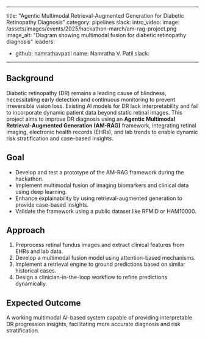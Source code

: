 
---
title: "Agentic Multimodal Retrieval-Augmented Generation for Diabetic Retinopathy Diagnosis"
category: pipelines
slack: 
intro_video: 
image: /assets/images/events/2025/hackathon-march/am-rag-project.png
image_alt: "Diagram showing multimodal fusion for diabetic retinopathy diagnosis"
leaders:
  - github: namrathavpatil
    name: Namratha V. Patil
    slack: 
---

## Background
Diabetic retinopathy (DR) remains a leading cause of blindness, necessitating early detection and continuous monitoring to prevent irreversible vision loss. Existing AI models for DR lack interpretability and fail to incorporate dynamic patient data beyond static retinal images. This project aims to improve DR diagnosis using an **Agentic Multimodal Retrieval-Augmented Generation (AM-RAG)** framework, integrating retinal imaging, electronic health records (EHRs), and lab trends to enable dynamic risk stratification and case-based insights.

## Goal
- Develop and test a prototype of the AM-RAG framework during the hackathon.  
- Implement multimodal fusion of imaging biomarkers and clinical data using deep learning.  
- Enhance explainability by using retrieval-augmented generation to provide case-based insights.  
- Validate the framework using a public dataset like RFMiD or HAM10000.  

## Approach
1. Preprocess retinal fundus images and extract clinical features from EHRs and lab data.  
2. Develop a multimodal fusion model using attention-based mechanisms.  
3. Implement a retrieval engine to ground predictions based on similar historical cases.  
4. Design a clinician-in-the-loop workflow to refine predictions dynamically.  

## Expected Outcome
A working multimodal AI-based system capable of providing interpretable DR progression insights, facilitating more accurate diagnosis and risk stratification.

